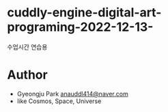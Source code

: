 # cuddly-engine-digital-art-programing-2022-12-13-
수업시간 연습용 


# Author
- Gyeongju Park <anauddl414@naver.com>
- like Cosmos, Space, Universe 